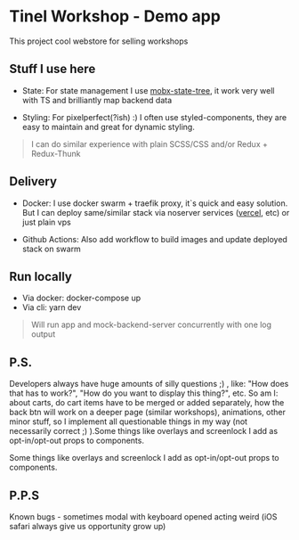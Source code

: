 # Tinel Workshop - Demo app

This project cool webstore for selling workshops

## Stuff I use here

- State:
For state management I use [mobx-state-tree](https://mobx-state-tree.js.org/intro/welcome), it work very well with TS and brilliantly map backend data

- Styling:
For pixelperfect(?ish) :) I often use styled-components, they are easy to maintain and great for dynamic styling.

>I can do similar experience with plain SCSS/CSS and/or Redux + Redux-Thunk

## Delivery

- Docker: 
I use docker swarm + traefik proxy, it`s quick and easy solution. But I can deploy same/similar stack via noserver services ([vercel](https://vercel.com/), etc) or just plain vps 

- Github Actions:
Also add workflow to build images and update deployed stack on swarm


## Run locally

- Via docker: docker-compose up
- Via cli: yarn dev 
> Will run app and mock-backend-server concurrently with one log output
## P.S.

Developers always have huge amounts of silly questions ;) , like: "How does that has to work?", "How do you want to display this thing?", etc. So am I: about carts, do cart items have to be merged or added separately, how the back btn will work on a deeper page (similar workshops), animations, other minor stuff, so I implement all questionable things in my way (not necessarily correct ;) ).Some things like overlays and screenlock I add as opt-in/opt-out props to components.

Some things like overlays and screenlock I add as opt-in/opt-out props to components.

## P.P.S

Known bugs - sometimes modal with keyboard opened acting weird (iOS safari always give us opportunity grow up)